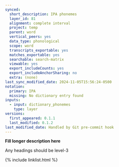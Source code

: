 ```yaml
---
synced:
  short_description: IPA phonemes
  layer_id: 81
  alignment: complete interval
  project: temp
  parent: word
  vertical_peers: yes
  data_type: phonological
  scope: word
  transcripts_exportable: yes
  matches_exportable: yes
  searchable: search-matrix
  viewable: yes
  export_includeCounts: yes
  export_includeAnchorSharing: no
  extra: (none)
last_sync_modified_date: 2024-11-05T15:56:24-0500
notation:
  primary: IPA
  missing: No dictionary entry found
inputs:
  - input: dictionary_phonemes
    type: layer
versions:
  first_appeared: 0.1.1
  last_modified: 0.1.2
last_modified_date: Handled by Git pre-commit hook
---
```


**Fill longer description here**

Any headings should be level-3


{% include linklist.html %}
